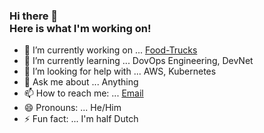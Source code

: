 ### Hi there 👋 <br> Here is what I'm working on!

- 🔭 I’m currently working on ... [Food-Trucks](https://github.com/yannai-malich/Food-Trucks)
- 🌱 I’m currently learning ... DovOps Engineering, DevNet
- 🤔 I’m looking for help with ... AWS, Kubernetes
- 💬 Ask me about ... Anything
- 📫 How to reach me: ... [Email](yannaimalich@gmail.com)
- 😄 Pronouns: ... He/Him
- ⚡ Fun fact: ... I'm half Dutch
